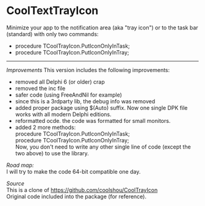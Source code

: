 # CoolTextTrayIcon
 Minimize your app to the notification area (aka "tray icon") or to the task bar (standard) with only two commands:
  * procedure TCoolTrayIcon.PutIconOnlyInTask;
  * procedure TCoolTrayIcon.PutIconOnlyInTray;

__________


*Improvements*
This version includes the following improvements:  
 * removed all Delphi 6 (or older) crap  
 * removed the inc file  
 * safer code (using FreeAndNil for example)  
 * since this is a 3rdparty lib, the debug info was removed  
 * added proper package using $(Auto) suffix. Now one single DPK file works with all modern Delphi editions.  
 * reformatted ocde. the code was formatted for small monitors.  
 * added 2 more methods:    
         procedure TCoolTrayIcon.PutIconOnlyInTask;   
         procedure TCoolTrayIcon.PutIconOnlyInTray;   
   Now, you don't need to write any other single line of code (except the two above) to use the library.   

*Road map:*  
  I will try to make the code 64-bit compatible one day.  

*Source*  
This is a clone of https://github.com/coolshou/CoolTrayIcon  
Original code included into the package (for reference).  


